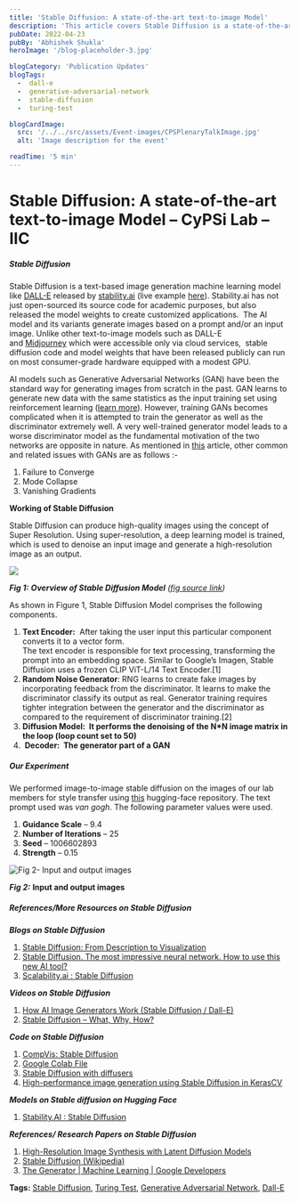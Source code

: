 ```yaml
---
title: 'Stable Diffusion: A state-of-the-art text-to-image Model'
description: 'This article covers Stable Diffusion is a state-of-the-art text-to-image Model'
pubDate: 2022-04-23
pubBy: 'Abhishek Shukla'
heroImage: '/blog-placeholder-3.jpg'

blogCategory: 'Publication Updates'
blogTags: 
  -  dall-e 
  -  generative-adversarial-network
  -  stable-diffusion
  -  turing-test

blogCardImage:
  src: '/../../src/assets/Event-images/CPSPlenaryTalkImage.jpg'
  alt: 'Image description for the event'

readTime: '5 min'
---
```

# Stable Diffusion: A state-of-the-art text-to-image Model – CyPSi Lab – IIC
##### Stable Diffusion

Stable Diffusion is a text-based image generation machine learning model like [DALL-E](https://openai.com/blog/dall-e/) released by [stability.ai](https://stability.ai/) (live example [here](https://huggingface.co/spaces/stabilityai/stable-diffusion)). Stability.ai has not just open-sourced its source code for academic purposes, but also released the model weights to create customized applications.  The AI model and its variants generate images based on a prompt and/or an input image. Unlike other text-to-image models such as DALL-E and [Midjourney](https://www.midjourney.com/home/) which were accessible only via cloud services,  stable diffusion code and model weights that have been released publicly can run on most consumer-grade hardware equipped with a modest GPU. 

AI models such as Generative Adversarial Networks (GAN) have been the standard way for generating images from scratch in the past. GAN learns to generate new data with the same statistics as the input training set using reinforcement learning ([learn more](https://github.com/streamlit/demo-face-gan)). However, training GANs becomes complicated when it is attempted to train the generator as well as the discriminator extremely well. A very well-trained generator model leads to a worse discriminator model as the fundamental motivation of the two networks are opposite in nature. As mentioned in [this](https://analyticsindiamag.com/diffusion-models-vs-gans-which-one-to-choose-for-image-synthesis/) article, other common and related issues with GANs are as follows :-

1.  Failure to Converge
2.  Mode Collapse
3.  Vanishing Gradients

**Working of Stable Diffusion**

Stable Diffusion can produce high-quality images using the concept of Super Resolution. Using super-resolution, a deep learning model is trained, which is used to denoise an input image and generate a high-resolution image as an output.

![](https://miro.medium.com/max/788/1*yy9__bsqmK_rZdJze3RQDQ.png)

**_Fig 1:_** **_Overview of Stable Diffusion Model_** _(_[_fig source link_](https://medium.com/mlearning-ai/stable-diffusion-from-description-to-visualization-381113890b7)_)_

As shown in Figure 1, Stable Diffusion Model comprises the following components.

1.  **Text Encoder:**  After taking the user input this particular component converts it to a vector form.  
    The text encoder is responsible for text processing, transforming the prompt into an embedding space. Similar to Google’s Imagen, Stable Diffusion uses a frozen CLIP ViT-L/14 Text Encoder.\[1\]
2.  **Random Noise Generator**: RNG learns to create fake images by incorporating feedback from the discriminator. It learns to make the discriminator classify its output as real. Generator training requires tighter integration between the generator and the discriminator as compared to the requirement of discriminator training.\[2\]
3.  **Diffusion Model:  It performs the denoising of the N\*N image matrix in the loop (loop count set to 50)**
4.   **Decoder:  The generator part of a GAN**

##### Our Experiment

We performed image-to-image stable diffusion on the images of our lab members for style transfer using [this](https://huggingface.co/spaces/fffiloni/stable-diffusion-img2img) hugging-face repository. The text prompt used was _van gogh_. The following parameter values were used.

1.  **Guidance Scale** – 9.4
2.  **Number of Iterations** – 25
3.  **Seed** – 1006602893
4.  **Strength** – 0.15

![Fig 2- Input and output images](http://cps.iic.ac.in/wp-content/uploads/2023/02/5-1.jpg)

**_Fig 2:_** **Input and output images**

##### **References/More Resources on Stable Diffusion**

**_Blogs on Stable Diffusion_**

1.  [Stable Diffusion: From Description to Visualization](https://medium.com/mlearning-ai/stable-diffusion-from-description-to-visualization-381113890b7)
2.  [Stable Diffusion. The most impressive neural network. How to use this new AI tool?](https://medium.com/@itsalive/stable-diffusion-the-most-impressive-neural-network-how-to-use-this-new-ai-tool-b564ca6fad83)
3.  [Scalability.ai : Stable Diffusion](https://stability.ai/blog/stable-diffusion-public-release)

**_Videos on Stable Diffusion_**

1.  [How AI Image Generators Work (Stable Diffusion / Dall-E)](https://www.youtube.com/watch?v=1CIpzeNxIhU)
2.  [Stable Diffusion – What, Why, How?](https://www.youtube.com/watch?v=ltLNYA3lWAQ)

**_Code on Stable Diffusion_**

1.  [CompVis: Stable Diffusion](https://github.com/CompVis/stable-diffusion)
2.  [Google Colab File](https://colab.research.google.com/drive/1_kbRZPTjnFgViPrmGcUsaszEdYa8XTpq?usp=sharing) 
3.  [Stable Diffusion with diffusers](https://colab.research.google.com/github/huggingface/notebooks/blob/main/diffusers/stable_diffusion.ipynb)
4.  [High-performance image generation using Stable Diffusion in KerasCV](https://keras.io/guides/keras_cv/generate_images_with_stable_diffusion/)

**_Models on Stable diffusion on Hugging Face_**

1.  [Stability.AI : Stable Diffusion](https://huggingface.co/spaces/stabilityai/stable-diffusion)

**_References/ Research Papers on Stable Diffusion_**

1.  [High-Resolution Image Synthesis with Latent Diffusion Models](https://arxiv.org/pdf/2112.10752.pdf)
2.  [Stable Diffusion (Wikipedia)](https://en.wikipedia.org/wiki/Stable_Diffusion)
3.  [The Generator | Machine Learning | Google Developers](https://developers.google.com/machine-learning/gan/generator)

**Tags:** [Stable Diffusion](https://stability.ai/blog/stable-diffusion-public-release), [Turing Test](https://en.wikipedia.org/wiki/Turing_test), [Generative Adversarial Network](https://en.wikipedia.org/wiki/Generative_adversarial_network), [Dall-E](https://openai.com/dall-e-2/)